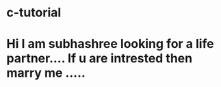# c-tutorial

# Hi I am subhashree looking for a life partner.... If u are intrested then marry me .....

